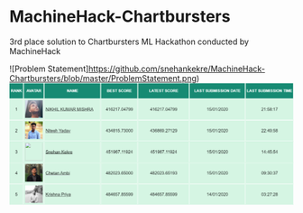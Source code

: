 # MachineHack-Chartbursters
3rd place solution to Chartbursters ML Hackathon conducted by MachineHack

![Problem Statement]https://github.com/snehankekre/MachineHack-Chartbursters/blob/master/ProblemStatement.png)
![LeaderBoard](https://github.com/snehankekre/MachineHack-Chartbursters/blob/master/leaderboard.png)

